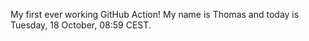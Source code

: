My first ever working GitHub Action!
My name is Thomas and today is Tuesday, 18 October, 08:59 CEST. 
